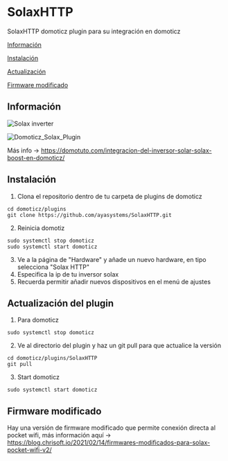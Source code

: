# SolaxHTTP
SolaxHTTP domoticz plugin para su integración en domoticz


[Información](#informaci%C3%B3n)

[Instalación](#instalaci%C3%B3n)

[Actualización](#actualizaci%C3%B3n-del-plugin)

[Firmware modificado](#firmware-modificado)


## Información
![Solax inverter](https://github.com/ayasystems/SolaxHTTP/raw/master/solax.jpg)

![Domoticz_Solax_Plugin](https://github.com/ayasystems/SolaxHTTP/raw/master/domoticz_solax.jpg)

Más info -> https://domotuto.com/integracion-del-inversor-solar-solax-boost-en-domoticz/

## Instalación

1. Clona el repositorio dentro de tu carpeta de plugins de domoticz
```
cd domoticz/plugins
git clone https://github.com/ayasystems/SolaxHTTP.git
```
2. Reinicia domotiz
```
sudo systemctl stop domoticz
sudo systemctl start domoticz
```
3. Ve a la página de "Hardware" y añade un nuevo hardware, en tipo selecciona "Solax HTTP"
4. Especifica la ip de tu inversor solax
5. Recuerda permitir añadir nuevos dispositivos en el menú de ajustes


## Actualización del plugin


1. Para domoticz 
```
sudo systemctl stop domoticz
```
2. Ve al directorio del plugin y haz un git pull para que actualice la versión 
```
cd domoticz/plugins/SolaxHTTP
git pull
```
3. Start domoticz
```
sudo systemctl start domoticz
```
 
## Firmware modificado

Hay una versión de firmware modificado que permite conexión directa al pocket wifi, más información aquí -> https://blog.chrisoft.io/2021/02/14/firmwares-modificados-para-solax-pocket-wifi-v2/



